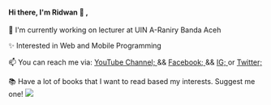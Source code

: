 <h4>Hi there, I'm Ridwan 👋 ,</h4>
<p>🏢 I'm currently working on lecturer at UIN A-Raniry Banda Aceh
<p>✨ Interested in Web and Mobile Programming
<p>📫 You can reach me via: <a href="https://www.youtube.com/channel/UCuIAqkqJsqe7sidhyQ89g4A"> YouTube Channel; </a> &&  <a href="https://web.facebook.com/ridwanmerdu/">Facebook; </a> && <a href="https://www.instagram.com/ridwanmerdu/">IG; </a> or <a href="https://twitter.com/WanMerdu"> Twitter;</a>
<p>📚 Have a lot of books that I want to read based my interests. Suggest me one!
  <img src="https://camo.githubusercontent.com/4a1373646ed18da95a6d86d4131e0f4ead0236fd/68747470733a2f2f6d656469612e67697068792e636f6d2f6d656469612f38333648694a633770677a7938694e58436e2f67697068792e676966" />

<!--
**iwanmerdu/iwanmerdu** is a ✨ _special_ ✨ repository because its `README.md` (this file) appears on your GitHub profile.

Here are some ideas to get you started:

- 🔭 I’m currently working on ...
- 🌱 I’m currently learning ...
- 👯 I’m looking to collaborate on ...
- 🤔 I’m looking for help with ...
- 💬 Ask me about ...
- 📫 How to reach me: ...
- 😄 Pronouns: ...
- ⚡ Fun fact: ...
-->
